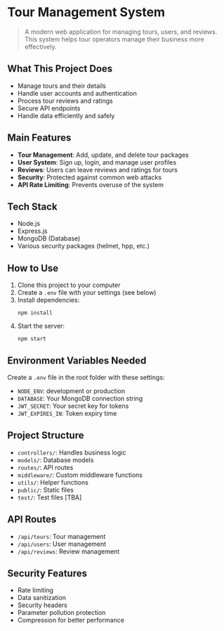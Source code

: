 # Tour Management System

> A modern web application for managing tours, users, and reviews. This system helps tour operators manage their business more effectively.

## What This Project Does

- Manage tours and their details
- Handle user accounts and authentication
- Process tour reviews and ratings
- Secure API endpoints
- Handle data efficiently and safely

## Main Features

- **Tour Management**: Add, update, and delete tour packages
- **User System**: Sign up, login, and manage user profiles
- **Reviews**: Users can leave reviews and ratings for tours
- **Security**: Protected against common web attacks
- **API Rate Limiting**: Prevents overuse of the system

## Tech Stack

- Node.js
- Express.js
- MongoDB (Database)
- Various security packages (helmet, hpp, etc.)

## How to Use

1. Clone this project to your computer
2. Create a `.env` file with your settings (see below)
3. Install dependencies:
   ```
   npm install
   ```
4. Start the server:
   ```
   npm start
   ```

## Environment Variables Needed

Create a `.env` file in the root folder with these settings:
- `NODE_ENV`: development or production
- `DATABASE`: Your MongoDB connection string
- `JWT_SECRET`: Your secret key for tokens
- `JWT_EXPIRES_IN`: Token expiry time

## Project Structure

- `controllers/`: Handles business logic
- `models/`: Database models
- `routes/`: API routes
- `middleware/`: Custom middleware functions
- `utils/`: Helper functions
- `public/`: Static files
- `test/`: Test files [TBA]

## API Routes

- `/api/tours`: Tour management
- `/api/users`: User management
- `/api/reviews`: Review management

## Security Features

- Rate limiting
- Data sanitization
- Security headers
- Parameter pollution protection
- Compression for better performance
